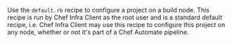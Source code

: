 Use the `default.rb` recipe to configure a project on a build node. This
recipe is run by Chef Infra Client as the root user and is a standard
default recipe, i.e. Chef Infra Client may use this recipe to configure
this project on any node, whether or not it's part of a Chef Automate
pipeline.
